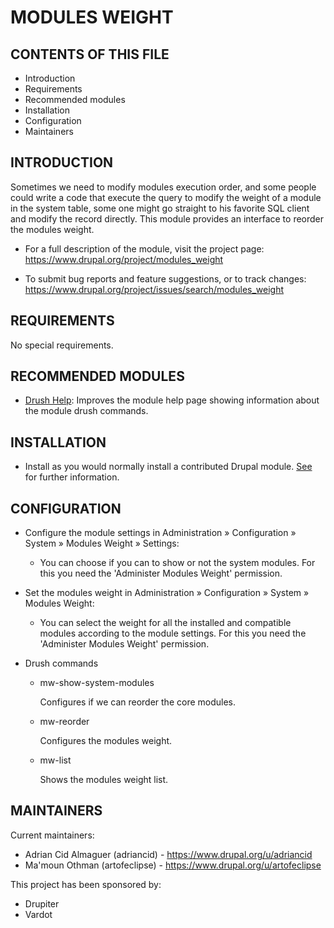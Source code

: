 # MODULES WEIGHT

## CONTENTS OF THIS FILE

 - Introduction
 - Requirements
 - Recommended modules
 - Installation
 - Configuration
 - Maintainers

## INTRODUCTION

Sometimes we need to modify modules execution order, and some people could write
a code that execute the query to modify the weight of a module in the system
table, some one might go straight to his favorite SQL client and modify the
record directly. This module provides an interface to reorder the modules
weight.

 - For a full description of the module, visit the project page:
   <https://www.drupal.org/project/modules_weight>

 - To submit bug reports and feature suggestions, or to track changes:
   <https://www.drupal.org/project/issues/search/modules_weight>


## REQUIREMENTS

No special requirements.

## RECOMMENDED MODULES

 - [Drush Help](https://www.drupal.org/project/drush_help):
   Improves the module help page showing information about the module drush
   commands.

## INSTALLATION

 - Install as you would normally install a contributed Drupal module.
   [See](https://www.drupal.org/docs/extending-drupal/installing-modules)
   for further information.


## CONFIGURATION

 - Configure the module settings in Administration » Configuration » System »
   Modules Weight » Settings:

   - You can choose if you can to show or not the system modules. For this you
     need the 'Administer Modules Weight' permission.

 - Set the modules weight in Administration » Configuration » System »
   Modules Weight:

   - You can select the weight for all the installed and compatible modules
     according to the module settings. For this you need the
     'Administer Modules Weight' permission.

 * Drush commands

   - mw-show-system-modules

     Configures if we can reorder the core modules.

   - mw-reorder

     Configures the modules weight.

   - mw-list

     Shows the modules weight list.


## MAINTAINERS

Current maintainers:
 - Adrian Cid Almaguer (adriancid) - <https://www.drupal.org/u/adriancid>
 - Ma'moun Othman (artofeclipse) - <https://www.drupal.org/u/artofeclipse>


This project has been sponsored by:

 - Drupiter
 - Vardot
